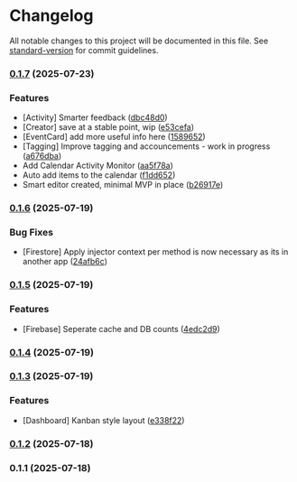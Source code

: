 # Changelog

All notable changes to this project will be documented in this file. See [standard-version](https://github.com/conventional-changelog/standard-version) for commit guidelines.

### [0.1.7](https://github.com/marvinbarretto/task-triage/compare/v0.1.6...v0.1.7) (2025-07-23)


### Features

* [Activity] Smarter feedback ([dbc48d0](https://github.com/marvinbarretto/task-triage/commit/dbc48d0d6036dc001ddb2e0c718afbf724b40fc7))
* [Creator] save at a stable point, wip ([e53cefa](https://github.com/marvinbarretto/task-triage/commit/e53cefaf5e557af8172d19c21833580343a1975a))
* [EventCard] add more useful info here ([1589652](https://github.com/marvinbarretto/task-triage/commit/15896526295d326d73d588b774104f086dfc3fc4))
* [Tagging] Improve tagging and accouncements - work in progress ([a676dba](https://github.com/marvinbarretto/task-triage/commit/a676dbac03ff3bcf456aeb5ba22b127eeb9c18d5))
* Add Calendar Activity Monitor ([aa5f78a](https://github.com/marvinbarretto/task-triage/commit/aa5f78a2e87811f31967be8a223d7b972aabba20))
* Auto add items to the calendar ([f1dd652](https://github.com/marvinbarretto/task-triage/commit/f1dd652391c4847badd8a217011f7a94454fbae9))
* Smart editor created, minimal MVP in place ([b26917e](https://github.com/marvinbarretto/task-triage/commit/b26917e31646d60fb8f38cefa9d46bc34e148956))

### [0.1.6](https://github.com/marvinbarretto/task-triage/compare/v0.1.5...v0.1.6) (2025-07-19)


### Bug Fixes

* [Firestore] Apply injector context per method is now necessary as its in another app ([24afb6c](https://github.com/marvinbarretto/task-triage/commit/24afb6c6fdb26760aa382df971976d582aad2bf5))

### [0.1.5](https://github.com/marvinbarretto/task-triage/compare/v0.1.4...v0.1.5) (2025-07-19)


### Features

* [Firebase] Seperate cache and DB counts ([4edc2d9](https://github.com/marvinbarretto/task-triage/commit/4edc2d953c73d673e5328295689a379fc43e8aa8))

### [0.1.4](https://github.com/marvinbarretto/task-triage/compare/v0.1.3...v0.1.4) (2025-07-19)

### [0.1.3](https://github.com/marvinbarretto/task-triage/compare/v0.1.2...v0.1.3) (2025-07-19)


### Features

* [Dashboard] Kanban style layout ([e338f22](https://github.com/marvinbarretto/task-triage/commit/e338f2298a8ae23d3c31311fd6d2be86220fd307))

### [0.1.2](https://github.com/marvinbarretto/task-triage/compare/v0.1.1...v0.1.2) (2025-07-18)

### 0.1.1 (2025-07-18)
